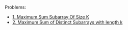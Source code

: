 Problems: 
- [1. Maximum Sum Subarray Of Size K](./001_Maximum_Sum_Subarray_Of_Size_K.md)
- [2. Maximum Sum of Distinct Subarrays with length k](./002_Maximum_Sum_of_Distinct_Subarrays_with_length_k.md)
